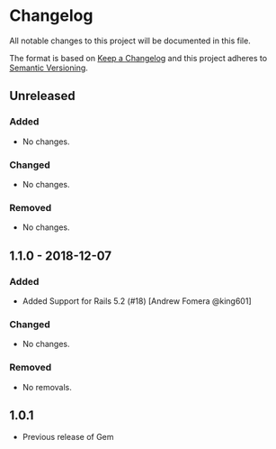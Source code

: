 # Changelog

All notable changes to this project will be documented in this file.

The format is based on [Keep a Changelog](http://keepachangelog.com/en/1.0.0/)
and this project adheres to [Semantic Versioning](http://semver.org/spec/v2.0.0.html).

## Unreleased

### Added

- No changes.

### Changed

- No changes.

### Removed

- No changes.

## 1.1.0 - 2018-12-07

### Added

- Added Support for Rails 5.2 (#18) [Andrew Fomera @king601]

### Changed

- No changes.

### Removed

- No removals.

## 1.0.1

- Previous release of Gem
